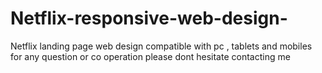 # Netflix-responsive-web-design-
Netflix landing page web design compatible with pc , tablets and mobiles 
for any question or co operation please dont hesitate contacting me 
